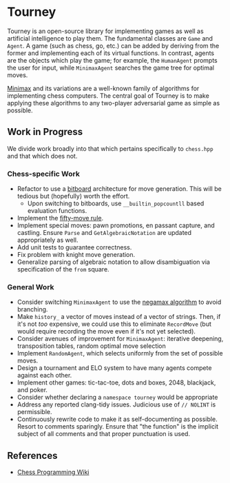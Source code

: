 # Tourney
Tourney is an open-source library for implementing games as well as artificial intelligence to play them. The fundamental classes are `Game` and `Agent`. A game (such as chess, go, etc.) can be added by deriving from the former and implementing each of its virtual functions. In contrast, agents are the objects which play the game; for example, the `HumanAgent` prompts the user for input, while `MinimaxAgent` searches the game tree for optimal moves.

[Minimax](https://en.wikipedia.org/wiki/Minimax) and its variations are a well-known family of algorithms for implementing chess computers. The central goal of Tourney is to make applying these algorithms to any two-player adversarial game as simple as possible.
## Work in Progress
We divide work broadly into that which pertains specifically to `chess.hpp` and that which does not.
### Chess-specific Work
* Refactor to use a [bitboard](https://en.wikipedia.org/wiki/Bitboard#Chess_bitboards) architecture for move generation. This will be tedious but (hopefully) worth the effort.
  * Upon switching to bitboards, use `__builtin_popcountll` based evaluation functions.
* Implement the [fifty-move rule](https://en.wikipedia.org/wiki/Fifty-move_rule).
* Implement special moves: pawn promotions, en passant capture, and castling. Ensure `Parse` and `GetAlgebraicNotation` are updated appropriately as well.
* Add unit tests to guarantee correctness.
* Fix problem with knight move generation.
* Generalize parsing of algebraic notation to allow disambiguation via specification of the `from` square.
### General Work
* Consider switching `MinimaxAgent` to use the [negamax algorithm](https://en.wikipedia.org/wiki/Negamax) to avoid branching.
* Make `history_` a vector of moves instead of a vector of strings. Then, if it's not *too* expensive, we could use this to eliminate `RecordMove` (but would require recording the move even if it's not yet selected).
* Consider avenues of improvement for `MinimaxAgent`: iterative deepening, transposition tables, random optimal move selection
* Implement `RandomAgent`, which selects uniformly from the set of possible moves.
* Design a tournament and ELO system to have many agents compete against each other.
* Implement other games: tic-tac-toe, dots and boxes, 2048, blackjack, and poker.
* Consider whether declaring a `namespace tourney` would be appropriate
* Address any reported clang-tidy issues. Judicious use of `// NOLINT` is permissible.
* Continuously rewrite code to make it as self-documenting as possible. Resort to comments sparingly. Ensure that "the function" is the implicit subject of all comments and that proper punctuation is used.
## References
* [Chess Programming Wiki](https://www.chessprogramming.org)
